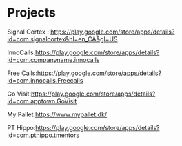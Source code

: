 # Projects
Signal Cortex : https://play.google.com/store/apps/details?id=com.signalcortex&hl=en_CA&gl=US

InnoCalls:https://play.google.com/store/apps/details?id=com.companyname.innocalls

Free Calls:https://play.google.com/store/apps/details?id=com.innocalls.Freecalls

Go Visit:https://play.google.com/store/apps/details?id=com.apptown.GoVisit

My Pallet:https://www.mypallet.dk/

PT Hippo:https://play.google.com/store/apps/details?id=com.pthippo.tmentors




